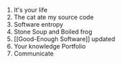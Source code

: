 1. It's your life
2. The cat ate my source code
3. Software entropy
4. Stone Soup and Boiled frog
5. [[Good-Enough Software]] updated
6. Your knowledge Portfolio
7. Communicate